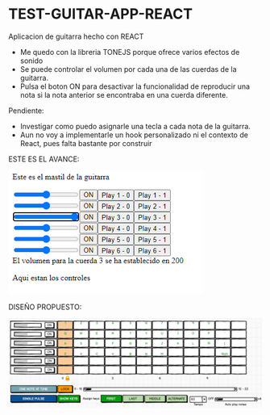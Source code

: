 # TEST-GUITAR-APP-REACT

Aplicacion de guitarra hecho con REACT

- Me quedo con la libreria TONEJS porque ofrece varios efectos de sonido
- Se puede controlar el volumen por cada una de las cuerdas de la guitarra.
- Pulsa el boton ON para desactivar la funcionalidad de reproducir una nota si la nota anterior se encontraba en una cuerda diferente.

Pendiente:

- Investigar como puedo asignarle una tecla a cada nota de la guitarra.
- Aun no voy a implementarle un hook personalizado ni el contexto de React, pues falta bastante por construir



ESTE ES EL AVANCE:

![](assets/2024-09-21-19-35-35-image.png)

DISEÑO PROPUESTO:

![](assets/2024-09-21-19-39-01-image.png)

